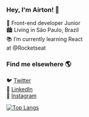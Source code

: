 ### Hey, I'm Airton! 👋

🚀 Front-end developer Junior<br>
:cityscape: Living in São Paulo, Brazil <br>
📚 I’m currently learning React <br> at @Rocketseat

### Find me elsewhere 🌎

🐦 [Twitter](https://twitter.com/AirtonLimaJr1) <br>
💼 [LinkedIn](https://www.linkedin.com/in/airtonlimajr) <br>
📸 [Instagram](https://instagram.com/airtonlimajr) <br>

[![Top Langs](https://github-readme-stats.vercel.app/api/top-langs/?username=airtonlimajr&layout=compact)](https://github.com/airtonlimajr/github-readme-stats)

